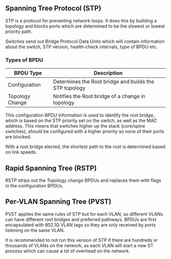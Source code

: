 ## Spanning Tree Protocol (STP)

STP is a protocol for preventing network loops. It does this by building a topology and blocks ports which are determined to be the slowest or lowest priority path.

Switches send out Bridge Protocol Data Units which will contain information about the switch, STP version, health-check intervals, type of BPDU etc.

### Types of BPDU

| BPDU Type       | Description                                            |
| --------------- | ------------------------------------------------------ |
| Configuration   | Determines the Root bridge and builds the STP topology |
| Topology Change | Notifies the Root bridge of a change in topology       |

This configuration BPDU information is used to identify the root bridge, which is based on the STP priority set on the switch, as well as the MAC address. This means that switches higher up the stack (core/spine switches), should be configured with a higher priority so none of their ports are blocked.

With a root bridge elected, the shortest path to the root is determined based on link speeds.

## Rapid Spanning Tree (RSTP)

RSTP strips out the Topology change BPDUs and replaces them with flags in the configuration BPDUs.

## Per-VLAN Spanning Tree (PVST)

PVST applies the same rules of STP but for each VLAN, so different VLANs can have different root bridges and preferred pathways. BPDUs are first encapsulated with 802.1Q VLAN tags so they are only received by ports listening on the same VLAN.

It is recommended to not run this version of STP if there are hundreds or thousands of VLANs on the network, as each VLAN will start a new ST process which can cause a lot of overhead on the network.
